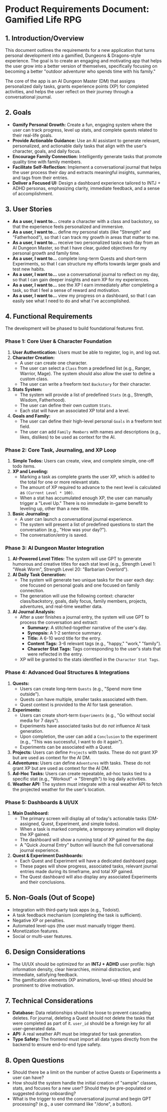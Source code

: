 # Product Requirements Document: Gamified Life RPG

## 1. Introduction/Overview

This document outlines the requirements for a new application that turns personal development into a gamified, Dungeons & Dragons-style experience. The goal is to create an engaging and motivating app that helps the user grow into a better version of themselves, specifically focusing on becoming a better "outdoor adventurer who spends time with his family."

The core of the app is an AI Dungeon Master (DM) that assigns personalized daily tasks, grants experience points (XP) for completed activities, and helps the user reflect on their journey through a conversational journal.

## 2. Goals

*   **Gamify Personal Growth:** Create a fun, engaging system where the user can track progress, level up stats, and complete quests related to their real-life goals.
*   **Provide Actionable Guidance:** Use an AI assistant to generate relevant, personalized, and actionable daily tasks that align with the user's character, goals, and daily focus.
*   **Encourage Family Connection:** Intelligently generate tasks that promote quality time with family members.
*   **Facilitate Self-Reflection:** Implement a conversational journal that helps the user process their day and extracts meaningful insights, summaries, and tags from their entries.
*   **Deliver a Focused UI:** Design a dashboard experience tailored to INTJ + ADHD personas, emphasizing clarity, immediate feedback, and a sense of accomplishment.

## 3. User Stories

*   **As a user, I want to...** create a character with a class and backstory, so that the experience feels personalized and immersive.
*   **As a user, I want to...** define my personal stats (like "Strength" and "Fatherhood"), so that I can track my growth in areas that matter to me.
*   **As a user, I want to...** receive two personalized tasks each day from an AI Dungeon Master, so that I have clear, guided objectives for my personal growth and family time.
*   **As a user, I want to...** complete long-term Quests and short-term Experiments, so that I can structure my efforts towards larger goals and test new habits.
*   **As a user, I want to...** use a conversational journal to reflect on my day, so that I can gain deeper insights and earn XP for my experiences.
*   **As a user, I want to...** see the XP I earn immediately after completing a task, so that I feel a sense of reward and motivation.
*   **As a user, I want to...** view my progress on a dashboard, so that I can easily see what I need to do and what I've accomplished.

## 4. Functional Requirements

The development will be phased to build foundational features first.

### Phase 1: Core User & Character Foundation

1.  **User Authentication:** Users must be able to register, log in, and log out.
2.  **Character Creation:**
    *   A user can create one character.
    *   The user can select a `Class` from a predefined list (e.g., Ranger, Warrior, Mage). The system should also allow the user to define a custom class.
    *   The user can write a freeform text `Backstory` for their character.
3.  **Stats System:**
    *   The system will provide a list of predefined `Stats` (e.g., Strength, Wisdom, Fatherhood).
    *   The user can define their own custom `Stats`.
    *   Each stat will have an associated XP total and a level.
4.  **Goals and Family:**
    *   The user can define their high-level personal `Goals` in a freeform text field.
    *   The user can add `Family Members` with names and descriptions (e.g., likes, dislikes) to be used as context for the AI.

### Phase 2: Core Task, Journaling, and XP Loop

1.  **Simple Todos:** Users can create, view, and complete simple, one-off todo items.
2.  **XP and Leveling:**
    *   Marking a task as complete grants the user XP, which is added to the total for one or more relevant stats.
    *   The amount of XP required to advance to the next level is calculated as `(Current Level * 100)`.
    *   When a stat has accumulated enough XP, the user can manually trigger a "Level Up." There is no immediate in-game benefit to leveling up, other than a new title.
3.  **Basic Journaling:**
    *   A user can launch a conversational journal experience.
    *   The system will present a list of predefined questions to start the conversation (e.g., "How was your day?").
    *   The conversation/entry is saved.

### Phase 3: AI Dungeon Master Integration

1.  **AI-Powered Level Titles:** The system will use GPT to generate humorous and creative titles for each stat level (e.g., Strength Level 1: "Weak Worm", Strength Level 20: "Barbarian Overlord").
2.  **AI Daily Task Generation:**
    *   The system will generate two unique tasks for the user each day: one focused on personal goals and one focused on family connection.
    *   The generation will use the following context: character class/backstory, goals, daily focus, family members, projects, adventures, and real-time weather data.
3.  **AI Journal Analysis:**
    *   After a user finishes a journal entry, the system will use GPT to process the conversation and extract:
        *   **Summary:** A stitched-together narrative of the user's day.
        *   **Synopsis:** A 1-2 sentence summary.
        *   **Title:** A 6-10 word title for the entry.
        *   **Content Tags:** 3-6 relevant tags (e.g., "happy," "work," "family").
        *   **Character Stat Tags:** Tags corresponding to the user's stats that were reflected in the entry.
    *   XP will be granted to the stats identified in the `Character Stat Tags`.

### Phase 4: Advanced Goal Structures & Integrations

1.  **Quests:**
    *   Users can create long-term `Quests` (e.g., "Spend more time outside").
    *   Quests can have multiple, smaller tasks associated with them.
    *   Quest context is provided to the AI for task generation.
2.  **Experiments:**
    *   Users can create short-term `Experiments` (e.g., "Go without social media for 7 days").
    *   Experiments have associated tasks but do *not* influence AI task generation.
    *   Upon completion, the user can add a `Conclusion` to the experiment (e.g., "This was successful, I want to do it again").
    *   Experiments can be associated with a Quest.
3.  **Projects:** Users can define `Projects` with tasks. These do not grant XP but are used as context for the AI DM.
4.  **Adventures:** Users can define `Adventures` with tasks. These do not grant XP but are used as context for the AI DM.
4.  **Ad-Hoc Tasks:** Users can create repeatable, ad-hoc tasks tied to a specific stat (e.g., "Workout" -> "Strength") to log daily activities.
5.  **Weather API:** The system must integrate with a real weather API to fetch the projected weather for the user's location.

### Phase 5: Dashboards & UI/UX

1.  **Main Dashboard:**
    *   The primary screen will display all of today's actionable tasks (DM-assigned, Quest, Experiment, and simple todos).
    *   When a task is marked complete, a temporary animation will display the XP gained.
    *   The dashboard will show a running total of XP gained for the day.
    *   A "Quick Journal Entry" button will launch the full conversational journal experience.
2.  **Quest & Experiment Dashboards:**
    *   Each Quest and Experiment will have a dedicated dashboard page.
    *   These pages will show progress, associated tasks, relevant journal entries made during its timeframe, and total XP gained.
    *   The Quest dashboard will also display any associated Experiments and their conclusions.

## 5. Non-Goals (Out of Scope)

*   Integration with third-party task apps (e.g., Todoist).
*   A task feedback mechanism (completing the task is sufficient).
*   Negative XP or penalties.
*   Automated level-ups (the user must manually trigger them).
*   Monetization features.
*   Social or multi-user features.

## 6. Design Considerations

*   The UI/UX should be optimized for an **INTJ + ADHD** user profile: high information density, clear hierarchies, minimal distraction, and immediate, satisfying feedback.
*   The gamification elements (XP animations, level-up titles) should be prominent to drive motivation.

## 7. Technical Considerations

*   **Database:** Data relationships should be loose to prevent cascading deletes. For journal, deleting a Quest should not delete the tasks that were completed as part of it. `user_id` should be a foreign key for all user-generated data.
*   **API:** A real weather API must be integrated for task generation.
*   **Type Safety:** The frontend must import all data types directly from the backend to ensure end-to-end type safety.

## 8. Open Questions

*   Should there be a limit on the number of active Quests or Experiments a user can have?
*   How should the system handle the initial creation of "sample" classes, stats, and focuses for a new user? Should they be pre-populated or suggested during onboarding?
*   What is the trigger to end the conversational journal and begin GPT processing? (e.g., a user command like "/done", a button).
